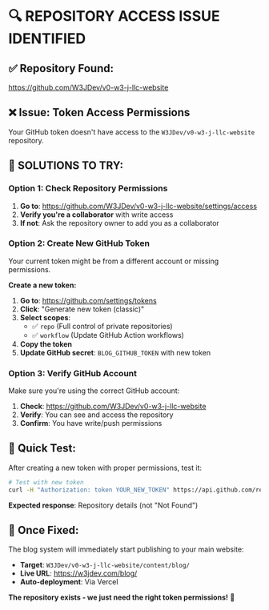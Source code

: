 # 🔍 REPOSITORY ACCESS ISSUE IDENTIFIED

## ✅ **Repository Found**: 
https://github.com/W3JDev/v0-w3-j-llc-website

## ❌ **Issue**: Token Access Permissions

Your GitHub token doesn't have access to the `W3JDev/v0-w3-j-llc-website` repository.

## 🔧 **SOLUTIONS TO TRY:**

### **Option 1: Check Repository Permissions**
1. **Go to**: https://github.com/W3JDev/v0-w3-j-llc-website/settings/access
2. **Verify you're a collaborator** with write access
3. **If not**: Ask the repository owner to add you as a collaborator

### **Option 2: Create New GitHub Token**
Your current token might be from a different account or missing permissions.

**Create a new token:**
1. **Go to**: https://github.com/settings/tokens
2. **Click**: "Generate new token (classic)"
3. **Select scopes**:
   - ✅ `repo` (Full control of private repositories)
   - ✅ `workflow` (Update GitHub Action workflows)
4. **Copy the token**
5. **Update GitHub secret**: `BLOG_GITHUB_TOKEN` with new token

### **Option 3: Verify GitHub Account**
Make sure you're using the correct GitHub account:
1. **Check**: https://github.com/W3JDev/v0-w3-j-llc-website
2. **Verify**: You can see and access the repository
3. **Confirm**: You have write/push permissions

## 🎯 **Quick Test:**

After creating a new token with proper permissions, test it:

```bash
# Test with new token
curl -H "Authorization: token YOUR_NEW_TOKEN" https://api.github.com/repos/W3JDev/v0-w3-j-llc-website
```

**Expected response**: Repository details (not "Not Found")

## 🚀 **Once Fixed:**

The blog system will immediately start publishing to your main website:
- **Target**: `W3JDev/v0-w3-j-llc-website/content/blog/`
- **Live URL**: https://w3jdev.com/blog/
- **Auto-deployment**: Via Vercel

**The repository exists - we just need the right token permissions!** 🎯
